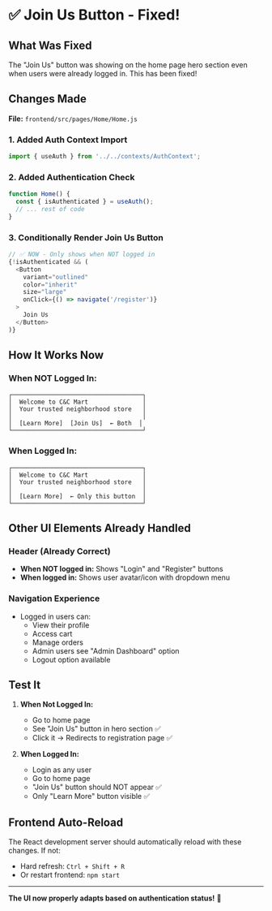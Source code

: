 # ✅ Join Us Button - Fixed!

## What Was Fixed

The "Join Us" button was showing on the home page hero section even when users were already logged in. This has been fixed!

## Changes Made

**File:** `frontend/src/pages/Home/Home.js`

### 1. Added Auth Context Import
```javascript
import { useAuth } from '../../contexts/AuthContext';
```

### 2. Added Authentication Check
```javascript
function Home() {
  const { isAuthenticated } = useAuth();
  // ... rest of code
}
```

### 3. Conditionally Render Join Us Button
```javascript
// ✅ NOW - Only shows when NOT logged in
{!isAuthenticated && (
  <Button
    variant="outlined"
    color="inherit"
    size="large"
    onClick={() => navigate('/register')}
  >
    Join Us
  </Button>
)}
```

## How It Works Now

### When NOT Logged In:
```
┌────────────────────────────────────┐
│  Welcome to C&C Mart               │
│  Your trusted neighborhood store   │
│                                    │
│  [Learn More]  [Join Us]  ← Both  │
└────────────────────────────────────┘
```

### When Logged In:
```
┌────────────────────────────────────┐
│  Welcome to C&C Mart               │
│  Your trusted neighborhood store   │
│                                    │
│  [Learn More]  ← Only this button  │
└────────────────────────────────────┘
```

## Other UI Elements Already Handled

### Header (Already Correct)
- **When NOT logged in:** Shows "Login" and "Register" buttons
- **When logged in:** Shows user avatar/icon with dropdown menu

### Navigation Experience
- Logged in users can:
  - View their profile
  - Access cart
  - Manage orders
  - Admin users see "Admin Dashboard" option
  - Logout option available

## Test It

1. **When Not Logged In:**
   - Go to home page
   - See "Join Us" button in hero section ✅
   - Click it → Redirects to registration page ✅

2. **When Logged In:**
   - Login as any user
   - Go to home page
   - "Join Us" button should NOT appear ✅
   - Only "Learn More" button visible ✅

## Frontend Auto-Reload

The React development server should automatically reload with these changes. If not:
- Hard refresh: `Ctrl + Shift + R`
- Or restart frontend: `npm start`

---

**The UI now properly adapts based on authentication status!** 🎉
